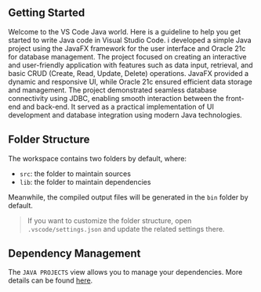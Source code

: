 ## Getting Started

Welcome to the VS Code Java world. Here is a guideline to help you get started to write Java code in Visual Studio Code.
i developed a simple Java project using the JavaFX framework for the user interface and Oracle 21c for database management. The project focused on creating an interactive and user-friendly application with features such as data input, retrieval, and basic CRUD (Create, Read, Update, Delete) operations. JavaFX provided a dynamic and responsive UI, while Oracle 21c ensured efficient data storage and management. The project demonstrated seamless database connectivity using JDBC, enabling smooth interaction between the front-end and back-end. It served as a practical implementation of UI development and database integration using modern Java technologies.

## Folder Structure

The workspace contains two folders by default, where:

- `src`: the folder to maintain sources
- `lib`: the folder to maintain dependencies

Meanwhile, the compiled output files will be generated in the `bin` folder by default.

> If you want to customize the folder structure, open `.vscode/settings.json` and update the related settings there.

## Dependency Management

The `JAVA PROJECTS` view allows you to manage your dependencies. More details can be found [here](https://github.com/microsoft/vscode-java-dependency#manage-dependencies).
